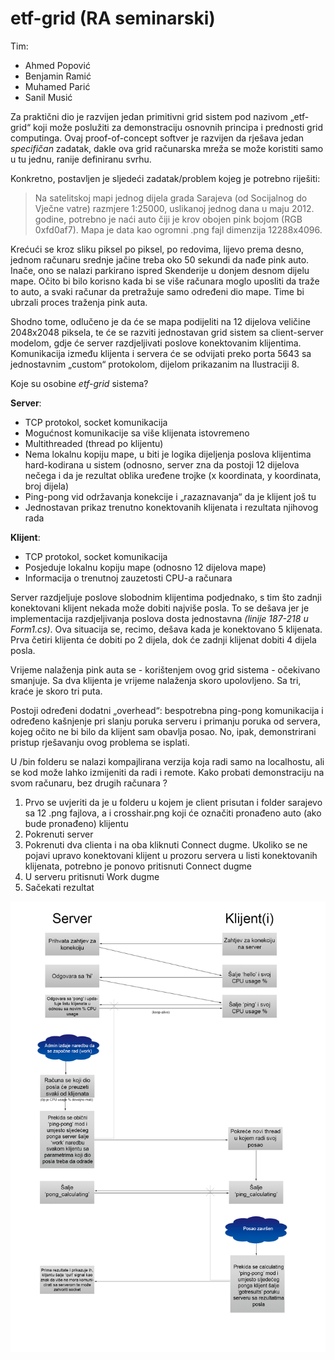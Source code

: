 # etf-grid (RA seminarski)

Tim:
  - Ahmed Popović
  - Benjamin Ramić
  - Muhamed Parić
  - Sanil Musić

Za praktični dio je razvijen jedan primitivni grid sistem pod nazivom „etf-grid“ koji može poslužiti za demonstraciju osnovnih principa i prednosti grid computinga. Ovaj proof-of-concept softver je razvijen da rješava jedan *specifičan* zadatak, dakle ova grid računarska mreža se može koristiti samo u tu jednu, ranije definiranu svrhu.  

Konkretno, postavljen je sljedeći zadatak/problem kojeg je potrebno riješiti:

> Na satelitskoj mapi jednog dijela grada Sarajeva (od Socijalnog do Vječne vatre) razmjere 1:25000, uslikanoj jednog dana u maju 2012. godine, potrebno je naći auto čiji je krov obojen pink bojom (RGB 0xfd0af7). Mapa je data kao ogromni .png fajl dimenzija 12288x4096.

Krećući se kroz sliku piksel po piksel, po redovima, lijevo prema desno, jednom računaru srednje jačine treba oko 50 sekundi da nađe pink auto. Inače, ono se nalazi parkirano ispred Skenderije u donjem desnom dijelu mape. Očito bi bilo korisno kada bi se više računara moglo uposliti da traže to auto, a svaki računar da pretražuje samo određeni dio mape. Time bi ubrzali proces traženja pink auta.

Shodno tome, odlučeno je da će se mapa podijeliti na 12 dijelova veličine 2048x2048 piksela, te će se razviti jednostavan grid sistem sa client-server modelom, gdje će server razdjeljivati poslove konektovanim klijentima. Komunikacija između klijenta i servera će se odvijati preko porta 5643 sa jednostavnim „custom“ protokolom, dijelom prikazanim na Ilustraciji 8.  

Koje su osobine *etf-grid* sistema?

**Server**:
-	TCP protokol, socket komunikacija
-	Mogućnost komunikacije sa više klijenata istovremeno
-	Multithreaded (thread po klijentu)
-	Nema lokalnu kopiju mape, u biti je logika dijeljenja poslova klijentima hard-kodirana u sistem (odnosno, server zna da postoji 12 dijelova nečega i da je rezultat oblika uređene trojke (x koordinata, y koordinata, broj dijela)
-	Ping-pong vid održavanja konekcije i „razaznavanja“ da je klijent još tu
-	Jednostavan prikaz trenutno konektovanih klijenata i rezultata njihovog rada

**Klijent**:
-	TCP protokol, socket komunikacija 
-	Posjeduje lokalnu kopiju mape (odnosno 12 dijelova mape)
-	Informacija o trenutnoj zauzetosti CPU-a računara

Server razdjeljuje poslove slobodnim klijentima podjednako, s tim što zadnji konektovani klijent nekada može dobiti najviše posla. To se dešava jer je implementacija razdjeljivanja poslova dosta jednostavna *(linije 187-218 u Form1.cs)*. Ova situacija se, recimo, dešava kada je konektovano 5 klijenata. Prva četiri klijenta će dobiti po 2 dijela, dok će zadnji klijenat dobiti 4 dijela posla. 

Vrijeme nalaženja pink auta se - korištenjem ovog grid sistema - očekivano smanjuje. Sa dva klijenta je vrijeme nalaženja skoro upolovljeno. Sa tri, kraće je skoro tri puta.  

Postoji određeni dodatni „overhead“: bespotrebna ping-pong komunikacija i određeno kašnjenje pri slanju poruka serveru i primanju poruka od servera, kojeg očito ne bi bilo da klijent sam obavlja posao. No, ipak, demonstrirani pristup rješavanju ovog problema se isplati.

U /bin folderu se nalazi kompajlirana verzija koja radi samo na localhostu, ali se kod može lahko izmijeniti da radi i remote. Kako probati demonstraciju na svom računaru, bez drugih računara ?

1.	Prvo se uvjeriti da je u folderu u kojem je client prisutan i folder sarajevo sa 12 .png  fajlova, a i crosshair.png koji će označiti pronađeno auto (ako bude pronađeno) klijentu
2.	Pokrenuti server
3.	Pokrenuti dva clienta i na oba kliknuti Connect dugme. Ukoliko se ne pojavi upravo konektovani klijent u prozoru servera u listi konektovanih klijenata, potrebno je ponovo pritisnuti Connect dugme
4.	U serveru pritisnuti Work dugme
5.	Sačekati rezultat

![protokol, workflow, whatever](https://raw.githubusercontent.com/liliumdev/etf-grid/master/Ilustracija8.png)

